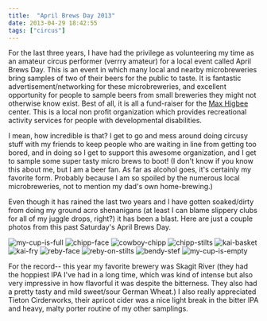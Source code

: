 ```yaml
---
title:  "April Brews Day 2013"
date: 2013-04-29 18:42:55
tags: ["circus"]
---
```


For the last three years, I have had the privilege as volunteering my time as an amateur circus performer (verrry amateur) for a local event called April Brews Day. This is an event in which many local and nearby microbreweries bring samples of two of their beers for the public to taste. It is fantastic advertisement/networking for these microbreweries, and excellent opportunity for people to sample beers from small breweries they might not otherwise know exist. Best of all, it is all a fund-raiser for the [Max Higbee](http://www.maxhigbee.org/index.html) center. This is a local non profit organization which provides recreational activity services for people with developmental disabilities.

I mean, how incredible is that? I get to go and mess around doing circusy stuff with my friends to keep people who are waiting in line from getting too bored, and in doing so I get to support this awesome organization, and I get to sample some super tasty micro brews to boot! (I don't know if you know this about me, but I am a beer fan. As far as alcohol goes, it's certainly my favorite form. Probably because I am so spoiled by the numerous local microbreweries, not to mention my dad's own home-brewing.)

Even though it has rained the last two years and I have gotten soaked/dirty from doing my ground acro shenanigans (at least I can blame slippery clubs for all of my juggle drops, right?) it has been a blast. Here are just a couple photos from this past Saturday's April Brews Day.

![my-cup-is-full](/uploads/2013/04/my-cup-is-full.jpg)
![chipp-face](/uploads/2013/04/chipp-face.jpg)
![cowboy-chipp](/uploads/2013/04/cowboy-chipp.jpg)
![chipp-stilts](/uploads/2013/04/chipp-stilts.jpg)
![kai-basket](/uploads/2013/04/kai-basket.jpg)
![kai-fry](/uploads/2013/04/kai-fry.jpg)
![reby-face](/uploads/2013/04/reby-face.jpg)
![reby-on-stilts](/uploads/2013/04/reby-on-stilts.jpg)
![bendy-stef](/uploads/2013/04/bendy-stef.jpg)
![my-cup-is-empty](/uploads/2013/04/my-cup-is-empty.jpg)

For the record-- this year my favorite brewery was Skagit River (they had the hoppiest IPA I've had in a long time, which was kind of intense but also very impressive in how flavorful it was despite the bitterness. They also had a pretty tasty and mild sweet/sour German Wheat.) I also really appreciated Tieton Cirderworks, their apricot cider was a nice light break in the bitter IPA and heavy, malty porter routine of my other samplings.
